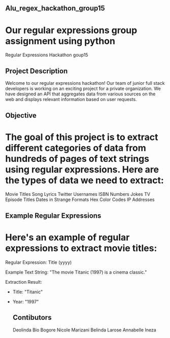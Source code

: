 ## Alu_regex_hackathon_group15

# Our regular expressions group assignment using python

Regular Expressions Hackathon goup15

## Project Description
Welcome to our regular expressions hackathon! Our team of junior full stack developers is working on an exciting project for a private organization. We have designed an API that aggregates data from various sources on the web and displays relevant information based on user requests.

## Objective
# The goal of this project is to extract different categories of data from hundreds of pages of text strings using regular expressions. Here are the types of data we need to extract:

Movie Titles
Song Lyrics
Twitter Usernames
ISBN Numbers
Jokes
TV Episode Titles
Dates in Strange Formats
Hex Color Codes
IP Addresses

## Example Regular Expressions

# Here's an example of regular expressions to extract movie titles:


Regular Expression: Title \(yyyy\)

Example Text String:
"The movie Titanic (1997) is a cinema classic."

Extraction Result:
- Title: "Titanic"
- Year: "1997"

  ## Contibutors
  Deolinda Bio Bogore
  Nicole Marizani
  Belinda Larose
  Annabelle Ineza

